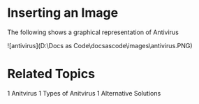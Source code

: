 # Inserting an Image
The following shows a graphical representation of Antivirus

![antivirus](D:\Docs as Code\docsascode\images\antivirus.PNG)

# Related Topics
1  Anitvirus
1  Types of Anitvirus
1  Alternative Solutions